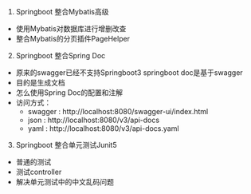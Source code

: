 1. Springboot 整合Mybatis高级

* 使用Mybatis对数据库进行增删改查
* 整合Mybatis的分页插件PageHelper



2. Springboot 整合Spring Doc

* 原来的swagger已经不支持Springboot3 springboot doc是基于swagger
* 目的是生成文档
* 怎么使用Spring Doc的配置和注解
* 访问方式：
  * swagger : http://localhost:8080/swagger-ui/index.html
  * json : http://localhost:8080/v3/api-docs
  * yaml : http://localhost:8080/v3/api-docs.yaml

3. Springboot 整合单元测试Junit5

* 普通的测试
* 测试controller
* 解决单元测试中的中文乱码问题